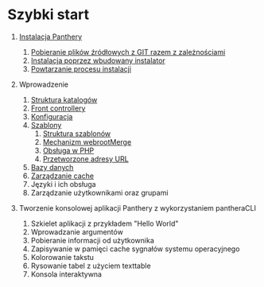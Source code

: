 Szybki start
===============

1. [Instalacja Panthery](https://github.com/Panthera-Framework/panthera-docs/blob/master/src/polski/instalacja-panthery/index.md)
    1. [Pobieranie plików źródłowych z GIT razem z zależnościami](https://github.com/Panthera-Framework/panthera-docs/blob/master/src/polski/instalacja-panthery/index.md)
    2. [Instalacja poprzez wbudowany instalator](https://github.com/Panthera-Framework/panthera-docs/blob/master/src/polski/instalacja-panthery/index.md)
    3. [Powtarzanie procesu instalacji](https://github.com/Panthera-Framework/panthera-docs/blob/master/src/polski/instalacja-panthery/index.md)

2. Wprowadzenie
    1. [Struktura katalogów](https://github.com/Panthera-Framework/panthera-docs/blob/master/src/polski/wprowadzenie/struktura-katalogow.md)
    2. [Front controllery](https://github.com/Panthera-Framework/panthera-docs/blob/master/src/polski/wprowadzenie/front-controllery.md)
    3. [Konfiguracja](https://github.com/Panthera-Framework/panthera-docs/blob/master/src/polski/wprowadzenie/konfiguracja.md)
    4. [Szablony](https://github.com/Panthera-Framework/panthera-docs/blob/master/src/polski/wprowadzenie/szablony.md)
        1. [Struktura szablonów](https://github.com/Panthera-Framework/panthera-docs/blob/master/src/polski/wprowadzenie/szablony.md#struktura-szablonów)
        2. [Mechanizm webrootMerge](https://github.com/Panthera-Framework/panthera-docs/blob/master/src/polski/wprowadzenie/szablony.md#mechanizm-webrootmerge)
        3. [Obsługa w PHP](https://github.com/Panthera-Framework/panthera-docs/blob/master/src/polski/wprowadzenie/szablony.md#obsluga-w-php)
        4. [Przetworzone adresy URL](https://github.com/Panthera-Framework/panthera-docs/blob/master/src/polski/wprowadzenie/szablony.md#obsluga-w-php)
    5. [Bazy danych](https://github.com/Panthera-Framework/panthera-docs/blob/master/src/polish/wprowadzenie/baza-danych.md)
    6. [Zarządzanie cache](https://github.com/Panthera-Framework/panthera-docs/blob/master/src/polish/wprowadzenie/cache.md)
    7. Języki i ich obsługa
    8. Zarządzanie użytkownikami oraz grupami

3. Tworzenie konsolowej aplikacji Panthery z wykorzystaniem pantheraCLI

    1. Szkielet aplikacji z przykładem "Hello World"
    2. Wprowadzanie argumentów
    3. Pobieranie informacji od użytkownika
    4. Zapisywanie w pamięci cache sygnałów systemu operacyjnego
    5. Kolorowanie takstu
    6. Rysowanie tabel z użyciem texttable
    7. Konsola interaktywna
